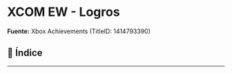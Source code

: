 # XCOM EW - Logros

**Fuente:** Xbox Achievements (TitleID: 1414793390)

<a id="indice"></a>

## 🎯 Índice

---
